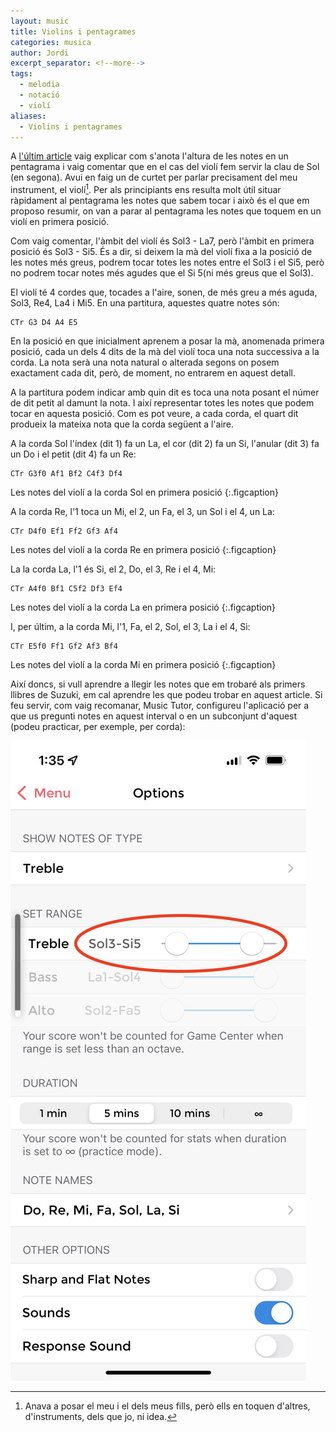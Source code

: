 ```yaml
---
layout: music
title: Violins i pentagrames
categories: musica
author: Jordi
excerpt_separator: <!--more-->
tags:
  - melodia
  - notació
  - violí
aliases:
  - Violins i pentagrames
---
```


A [l'últim article](2022-10-14-notacio-altura) vaig explicar com s'anota l'altura de les notes en un pentagrama i vaig comentar que en el cas del violí fem servir la clau de Sol (en segona). Avui en faig un de curtet per parlar precisament del meu instrument, el violí[^1]. Per als principiants ens resulta molt útil situar ràpidament al pentagrama les notes que sabem tocar i això és el que em proposo resumir, on van a parar al pentagrama les notes que toquem en un violí en primera posició.

<!--more-->

Com vaig comentar, l'àmbit del violí és Sol3 - La7, però l'àmbit en primera posició és Sol3 - Si5. És a dir, si deixem la mà del violí fixa a la posició de les notes més greus, podrem tocar totes les notes entre el Sol3 i el Si5, però no podrem tocar notes més agudes que el Si 5(ni més greus que el Sol3).

El violí té 4 cordes que, tocades a l'aire, sonen, de més greu a més aguda, Sol3, Re4, La4 i Mi5. En una partitura, aquestes quatre notes són:

```music
CTr G3 D4 A4 E5
```

En la posició en que inicialment aprenem a posar la mà, anomenada primera posició, cada un dels 4 dits de la mà del violí toca una nota successiva a la corda. La nota serà una nota natural o alterada segons on posem exactament cada dit, però, de moment, no entrarem en aquest detall. 

A la partitura podem indicar amb quin dit es toca una nota posant el númer de dit petit al damunt la nota. I així representar totes les notes que podem tocar en aquesta posició. Com es pot veure, a cada corda, el quart dit produeix la mateixa nota que la corda següent a l'aire.

A la corda Sol l'índex (dit 1) fa un La, el cor (dit 2) fa un Si, l'anular (dit 3) fa un Do i el petit (dit 4) fa un Re:

```music
CTr G3f0 Af1 Bf2 C4f3 Df4
```
Les notes del violí a la corda Sol en primera posició
{:.figcaption}

A la corda Re, l'1 toca un Mi, el 2, un Fa, el 3, un Sol i el 4, un La:

```music
CTr D4f0 Ef1 Ff2 Gf3 Af4
```
Les notes del violí a la corda Re en primera posició
{:.figcaption}


La la corda La, l'1 és Si, el 2, Do, el 3, Re i el 4, Mi:

```music
CTr A4f0 Bf1 C5f2 Df3 Ef4
```
Les notes del violí a la corda La en primera posició
{:.figcaption}


I, per últim, a la corda Mi, l'1, Fa, el 2, Sol, el 3, La i el 4, Si:

```music
CTr E5f0 Ff1 Gf2 Af3 Bf4
```
Les notes del violí a la corda Mi en primera posició
{:.figcaption}

Així doncs, si vull aprendre a llegir les notes que em trobaré als primers llibres de Suzuki, em cal aprendre les que podeu trobar en aquest article. Si feu servir, com vaig recomanar, Music Tutor, configureu l'aplicació per a que us pregunti notes en aquest interval o en un subconjunt d'aquest (podeu practicar, per exemple, per corda):

![](../img/music-tutor-opcions.jpeg)

[^1]: Anava a posar el meu i el dels meus fills, però ells en toquen d'altres, d'instruments, dels que jo, ni idea.

